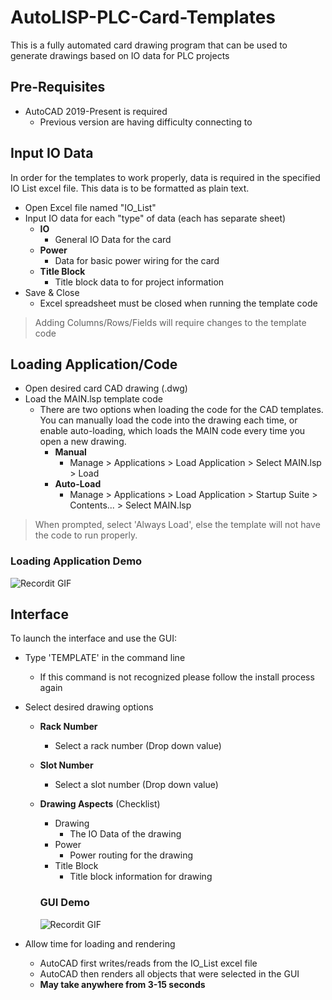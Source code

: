 # AutoLISP-PLC-Card-Templates
This is a fully automated card drawing program that can be used to generate drawings based on IO data for PLC projects

## Pre-Requisites
- AutoCAD 2019-Present is required
  - Previous version are having difficulty connecting to 

## Input IO Data
In order for the templates to work properly, data is required in the specified IO List excel file. This data is to be formatted as plain text. 

- Open Excel file named "IO_List"
- Input IO data for each "type" of data (each has separate sheet)
  - **IO**
    - General IO Data for the card
  - **Power**
    - Data for basic power wiring for the card
  - **Title Block**
    - Title block data to for project information
- Save & Close 
  - Excel spreadsheet must be closed when running the template code

> Adding Columns/Rows/Fields will require changes to the template code

## Loading Application/Code
- Open desired card CAD drawing (.dwg)
- Load the MAIN.lsp template code
  - There are two options when loading the code for the CAD templates. You can manually load the code into the drawing each time, or enable auto-loading, which loads the MAIN code every time you open a new drawing.
    - **Manual**
      - Manage > Applications > Load Application > Select MAIN.lsp > Load
    - **Auto-Load**
      - Manage > Applications > Load Application > Startup Suite > Contents... > Select MAIN.lsp

> When prompted, select 'Always Load', else the template will not have the code to run properly.
  ### Loading Application Demo
  ![Recordit GIF](http://g.recordit.co/DmTh3sYKDx.gif)

## Interface

To launch the interface and use the GUI:

- Type 'TEMPLATE' in the command line
  - If this command is not recognized please follow the install process again
- Select desired drawing options
  - **Rack Number**
    - Select a rack number (Drop down value)
  - **Slot Number**
    - Select a slot number (Drop down value)
  - **Drawing Aspects** (Checklist)
    - Drawing
      - The IO Data of the drawing
    - Power
      - Power routing for the drawing
    - Title Block
      - Title block information for drawing
      
    ### GUI Demo
    ![Recordit GIF](http://g.recordit.co/EV9Tei3mdG.gif)

- Allow time for loading and rendering
  - AutoCAD first writes/reads from the IO_List excel file
  - AutoCAD then renders all objects that were selected in the GUI
  - **May take anywhere from 3-15 seconds**
